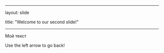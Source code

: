 -----
layout: slide

title: "Welcome to our second slide!"

-------

Мой текст

Use the left arrow to go back!
